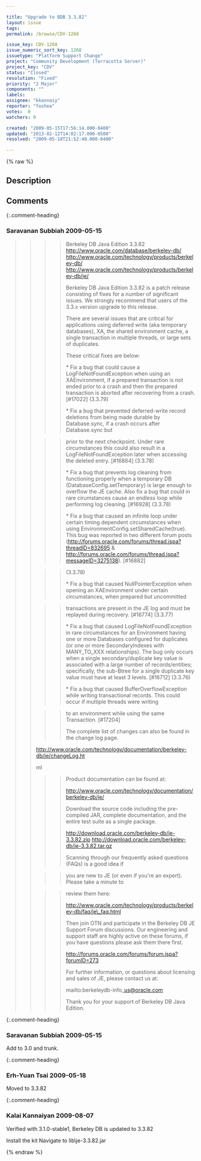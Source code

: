 ```yaml
---

title: "Upgrade to BDB 3.3.82"
layout: issue
tags: 
permalink: /browse/CDV-1268

issue_key: CDV-1268
issue_numeric_sort_key: 1268
issuetype: "Platform Support Change"
project: "Community Development (Terracotta Server)"
project_key: "CDV"
status: "Closed"
resolution: "Fixed"
priority: "2 Major"
components: ""
labels: 
assignee: "kkannaiy"
reporter: "foshea"
votes:  0
watchers: 0

created: "2009-05-15T17:56:14.000-0400"
updated: "2013-02-12T14:02:17.000-0500"
resolved: "2009-05-18T21:52:40.000-0400"

---
```




{% raw %}



## Description

<div markdown="1" class="description">



</div>

## Comments


{:.comment-heading}
### **Saravanan Subbiah** <span class="date">2009-05-15</span>

<div markdown="1" class="comment">

> >>> Berkeley DB Java Edition 3.3.82
> >>> http://www.oracle.com/database/berkeley-db/
> >>> http://www.oracle.com/technology/products/berkeley-db/
> >>> http://www.oracle.com/technology/products/berkeley-db/je/
> >>>
> >>> Berkeley DB Java Edition 3.3.82 is a patch release consisting of 
> >>> fixes for a number of significant issues. We strongly recommend that 
> >>> users of the 3.3.x version upgrade to this release.
> >>>
> >>> There are several issues that are critical for applications using 
> >>> deferred write (aka temporary databases), XA, the shared environment 
> >>> cache, a single transaction in multiple threads, or large sets of 
> >>> duplicates.
> >>>
> >>> These critical fixes are below:
> >>>
> >>> \* Fix a bug that could cause a LogFileNotFoundException when using an 
> >>> XAEnvironment, if a prepared transaction is not ended prior to a 
> >>> crash and then the prepared transaction is aborted after recovering 
> >>> from a crash. [#17022] (3.3.79)
> >>>
> >>> \* Fix a bug that prevented deferred-write record deletions from being 
> >>> made durable by Database.sync, if a crash occurs after Database.sync but
>>
> >>> prior to the next checkpoint. Under rare circumstances this could 
> >>> also result in a LogFileNotFoundException later when accessing the 
> >>> deleted entry. [#16864] (3.3.78)
> >>>
> >>> \* Fix a bug that prevents log cleaning from functioning properly when 
> >>> a temporary DB (DatabaseConfig.setTemporary) is large enough to 
> >>> overflow the JE cache. Also fix a bug that could in rare cirumstances 
> >>> cause an endless loop while performing log cleaning. [#16928] (3.3.78)
> >>>
> >>> \* Fix a bug that caused an infinite loop under certain timing 
> >>> dependent circumstances when using 
> >>> EnvironmentConfig.setSharedCache(true). This bug was reported in two 
> >>> different forum posts 
> >>> (http://forums.oracle.com/forums/thread.jspa?threadID=832695 & 
> >>> http://forums.oracle.com/forums/thread.jspa?messageID=3275138). [#16882]
>>
> >>> (3.3.78)
> >>>
> >>> \* Fix a bug that caused NullPointerException when opening an 
> >>> XAEnvironment under certain circumstances, when prepared but uncommitted
>>
> >>> transactions are present in the JE log and must be replayed during 
> >>> recovery. [#16774] (3.3.77)
> >>>
> >>> \* Fix a bug that caused LogFileNotFoundException in rare 
> >>> circumstances for an Environment having one or more Databases 
> >>> configured for duplicates (or one or more SecondaryIndexes with 
> >>> MANY\_TO\_XXX relationships). The bug only occurs when a single 
> >>> secondary/duplicate key value is associated with a large number of 
> >>> records/entities; specifically, the sub-Btree for a single duplicate 
> >>> key value must have at least 3 levels. [#16712] (3.3.76)
> >>>
> >>> \* Fix a bug that caused BufferOverflowException while writing 
> >>> transactional records. This could occur if multiple threads were writing
>>
> >>> to an environment while using the same Transaction. [#17204]
> >>>
> >>>
> >>> The complete list of changes can also be found in the change log page.
> >>>
> >>>
>> http://www.oracle.com/technology/documentation/berkeley-db/je/changeLog.ht 
>>
>> ml
> >>>
> >>> Product documentation can be found at:
> >>>
> >>> http://www.oracle.com/technology/documentation/berkeley-db/je/
> >>>
> >>> Download the source code including the pre-compiled JAR, complete 
> >>> documentation, and the entire test suite as a single package.
> >>>
> >>> http://download.oracle.com/berkeley-db/je-3.3.82.zip
> >>> http://download.oracle.com/berkeley-db/je-3.3.82.tar.gz
> >>>
> >>> Scanning through our frequently asked questions (FAQs) is a good idea if
>>
> >>> you are new to JE (or even if you're an expert). Please take a minute to
>>
> >>> review them here:
> >>>
> >>> http://www.oracle.com/technology/products/berkeley-db/faq/je\_faq.html
> >>>
> >>> Then join OTN and participate in the Berkeley DB JE Support Forum 
> >>> discussions. Our engineering and support staff are highly active on 
> >>> these forums, if you have questions please ask them there first.
> >>>
> >>> http://forums.oracle.com/forums/forum.jspa?forumID=273
> >>>
> >>> For further information, or questions about licensing and sales of 
> >>> JE, please contact us at:
> >>>
> >>> mailto:berkeleydb-info\_us@oracle.com
> >>>
> >>>
> >>> Thank you for your support of Berkeley DB Java Edition.

</div>


{:.comment-heading}
### **Saravanan Subbiah** <span class="date">2009-05-15</span>

<div markdown="1" class="comment">

Add to 3.0 and trunk.

</div>


{:.comment-heading}
### **Erh-Yuan Tsai** <span class="date">2009-05-18</span>

<div markdown="1" class="comment">

Moved to 3.3.82

</div>


{:.comment-heading}
### **Kalai Kannaiyan** <span class="date">2009-08-07</span>

<div markdown="1" class="comment">

Verified with 3.1.0-stable1, Berkeley DB is updated to 3.3.82

Install the kit
Navigate to lib\je-3.3.82.jar

</div>



{% endraw %}
